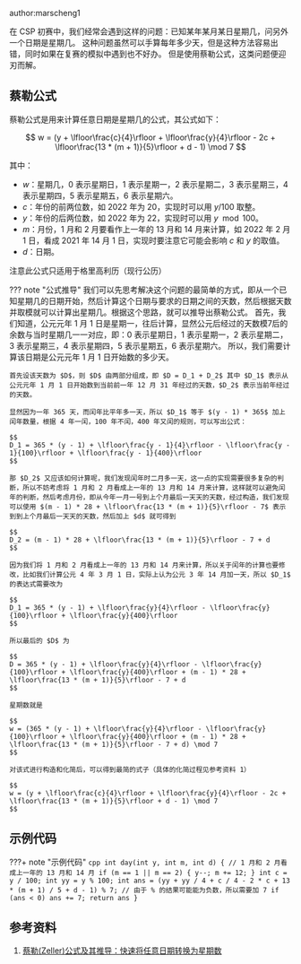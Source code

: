author:marscheng1

在 CSP 初赛中，我们经常会遇到这样的问题：已知某年某月某日星期几，问另外一个日期是星期几。
这种问题虽然可以手算每年多少天，但是这种方法容易出错，同时如果在复赛的模拟中遇到也不好办。
但是使用蔡勒公式，这类问题便迎刃而解。

## 蔡勒公式

蔡勒公式是用来计算任意日期是星期几的公式，其公式如下：

$$
w = (y + \lfloor\frac{c}{4}\rfloor + \lfloor\frac{y}{4}\rfloor - 2c + \lfloor\frac{13 * (m + 1)}{5}\rfloor + d - 1) \mod 7
$$

其中：

-   $w$：星期几，0 表示星期日，1 表示星期一，2 表示星期二，3 表示星期三，4 表示星期四，5 表示星期五，6 表示星期六。
-   $c$：年份的前两位数，如 2022 年为 20，实现时可以用 $y/100$ 取整。
-   $y$：年份的后两位数，如 2022 年为 22，实现时可以用 $y\mod 100$。
-   $m$：月份，1 月和 2 月要看作上一年的 13 月和 14 月来计算，如 2022 年 2 月 1 日，看成 2021 年 14 月 1 日，实现时要注意它可能会影响 $c$ 和 $y$ 的取值。
-   $d$：日期。

注意此公式只适用于格里高利历（现行公历）

??? note "公式推导"
    我们可以先思考解决这个问题的最简单的方式，即从一个已知星期几的日期开始，然后计算这个日期与要求的日期之间的天数，然后根据天数并取模就可以计算出星期几。根据这个思路，就可以推导出蔡勒公式。
    首先，我们知道，公元元年 1 月 1 日是星期一，往后计算，显然公元后经过的天数模$7$后的余数与当时星期几一一对应，即：0 表示星期日，1 表示星期一，2 表示星期二，3 表示星期三，4 表示星期四，5 表示星期五，6 表示星期六。
    所以，我们需要计算该日期是公元元年 1 月 1 日开始数的多少天。
    
    首先设该天数为 $D$，则 $D$ 由两部分组成，即 $D = D_1 + D_2$ 其中 $D_1$ 表示从公元元年 1 月 1 日开始数到当前前一年 12 月 31 年经过的天数，$D_2$ 表示当前年经过的天数。
    
    显然因为一年 365 天，而闰年比平年多一天，所以 $D_1$ 等于 $(y - 1) * 365$ 加上闰年数量，根据 4 年一闰，100 年不闰，400 年又闰的规则，可以写出公式：
    
    $$
    D_1 = 365 * (y - 1) + \lfloor\frac{y - 1}{4}\rfloor - \lfloor\frac{y - 1}{100}\rfloor + \lfloor\frac{y - 1}{400}\rfloor
    $$
    
    那 $D_2$ 又应该如何计算呢，我们发现闰年时二月多一天，这一点的实现需要很多复杂的判断，所以不妨考虑将 1 月和 2 月看成上一年的 13 月和 14 月来计算，这样就可以避免闰年的判断，然后考虑月份，即从今年一月一号到上个月最后一天天的天数，经过构造，我们发现可以使用 $(m - 1) * 28 + \lfloor\frac{13 * (m + 1)}{5}\rfloor - 7$ 表示到到上个月最后一天天的天数，然后加上 $d$ 就可得到
    
    $$
    D_2 = (m - 1) * 28 + \lfloor\frac{13 * (m + 1)}{5}\rfloor - 7 + d
    $$
    
    因为我们将 1 月和 2 月看成上一年的 13 月和 14 月来计算，所以关于闰年的计算也要修改，比如我们计算公元 4 年 3 月 1 日，实际上认为公元 3 年 14 月加一天，所以 $D_1$ 的表达式需要改为
    
    $$
    D_1 = 365 * (y - 1) + \lfloor\frac{y}{4}\rfloor - \lfloor\frac{y}{100}\rfloor + \lfloor\frac{y}{400}\rfloor
    $$
    
    所以最后的 $D$ 为
    
    $$
    D = 365 * (y - 1) + \lfloor\frac{y}{4}\rfloor - \lfloor\frac{y}{100}\rfloor + \lfloor\frac{y}{400}\rfloor + (m - 1) * 28 + \lfloor\frac{13 * (m + 1)}{5}\rfloor - 7 + d
    $$
    
    星期数就是
    
    $$
    w = (365 * (y - 1) + \lfloor\frac{y}{4}\rfloor - \lfloor\frac{y}{100}\rfloor + \lfloor\frac{y}{400}\rfloor + (m - 1) * 28 + \lfloor\frac{13 * (m + 1)}{5}\rfloor - 7 + d) \mod 7
    $$
    
    对该式进行构造和化简后，可以得到最简的式子（具体的化简过程见参考资料 1）
    
    $$
    w = (y + \lfloor\frac{c}{4}\rfloor + \lfloor\frac{y}{4}\rfloor - 2c + \lfloor\frac{13 * (m + 1)}{5}\rfloor + d - 1) \mod 7
    $$

## 示例代码

???+ note "示例代码"
    ```cpp
    int day(int y, int m, int d) {
      // 1 月和 2 月看成上一年的 13 月和 14 月
      if (m == 1 || m == 2) {
        y--;
        m += 12;
      }
      int c = y / 100;
      int yy = y % 100;
      int ans = (yy + yy / 4 + c / 4 - 2 * c + 13 * (m + 1) / 5 + d - 1) % 7;
      // 由于 % 的结果可能能为负数，所以需要加 7
      if (ans < 0) ans += 7;
      return ans
    }
    ```

## 参考资料

1. [蔡勒(Zeller)公式及其推导：快速将任意日期转换为星期数](https://www.cnblogs.com/faterazer/p/11393521.html)

